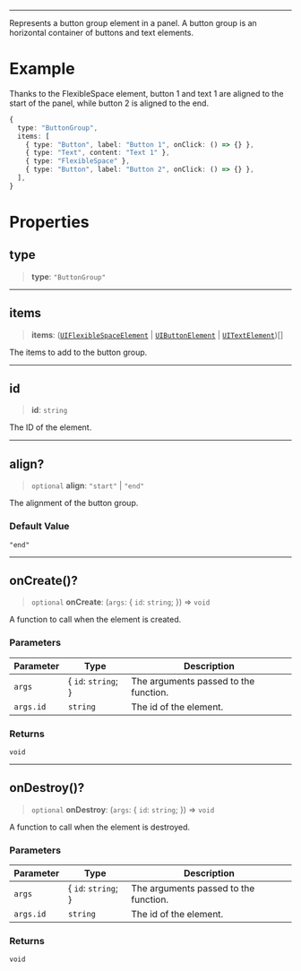 ***

Represents a button group element in a panel.
A button group is an horizontal container of buttons and text elements.

# Example

Thanks to the FlexibleSpace element, button 1 and text 1 are aligned to the start of the panel,
while button 2 is aligned to the end.

```typescript
{
  type: "ButtonGroup",
  items: [
    { type: "Button", label: "Button 1", onClick: () => {} },
    { type: "Text", content: "Text 1" },
    { type: "FlexibleSpace" },
    { type: "Button", label: "Button 2", onClick: () => {} },
  ],
}
```

# Properties

## type

> **type**: `"ButtonGroup"`

***

## items

> **items**: ([`UIFlexibleSpaceElement`](UIFlexibleSpaceElement.md) | [`UIButtonElement`](UIButtonElement.md) | [`UITextElement`](UITextElement.md))\[]

The items to add to the button group.

***

## id

> **id**: `string`

The ID of the element.

***

## align?

> `optional` **align**: `"start"` | `"end"`

The alignment of the button group.

### Default Value

`"end"`

***

## onCreate()?

> `optional` **onCreate**: (`args`: \{ `id`: `string`; }) => `void`

A function to call when the element is created.

### Parameters

| Parameter | Type                 | Description                           |
| --------- | -------------------- | ------------------------------------- |
| `args`    | \{ `id`: `string`; } | The arguments passed to the function. |
| `args.id` | `string`             | The id of the element.                |

### Returns

`void`

***

## onDestroy()?

> `optional` **onDestroy**: (`args`: \{ `id`: `string`; }) => `void`

A function to call when the element is destroyed.

### Parameters

| Parameter | Type                 | Description                           |
| --------- | -------------------- | ------------------------------------- |
| `args`    | \{ `id`: `string`; } | The arguments passed to the function. |
| `args.id` | `string`             | The id of the element.                |

### Returns

`void`
